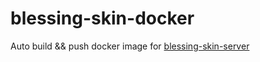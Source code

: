 # blessing-skin-docker

Auto build && push docker image for [blessing-skin-server](https://github.com/bs-community/blessing-skin-server/tree/dev)